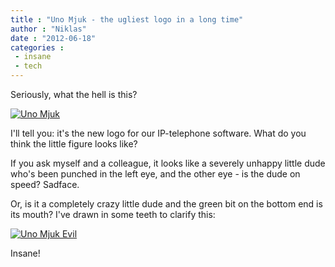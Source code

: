 ```yaml
---
title : "Uno Mjuk - the ugliest logo in a long time"
author : "Niklas"
date : "2012-06-18"
categories : 
 - insane
 - tech
---
```


Seriously, what the hell is this?

[![Uno Mjuk](https://niklasblog.com/wp-content/2012-06-18_10.06.50.png "Uno Mjuk")](https://niklasblog.com/?attachment_id=11027)

I'll tell you: it's the new logo for our IP-telephone software. What do you think the little figure looks like?

If you ask myself and a colleague, it looks like a severely unhappy little dude who's been punched in the left eye, and the other eye - is the dude on speed? Sadface.

Or, is it a completely crazy little dude and the green bit on the bottom end is its mouth? I've drawn in some teeth to clarify this:

[![Uno Mjuk Evil](https://niklasblog.com/wp-content/2012-06-18_10.06.51.png "Uno Mjuk Evil")](https://niklasblog.com/?attachment_id=11032)

Insane!
